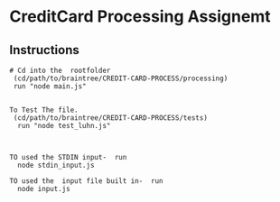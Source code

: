 # CreditCard Processing Assignemt


## Instructions

```
# Cd into the  rootfolder
 (cd/path/to/braintree/CREDIT-CARD-PROCESS/processing)
 run "node main.js"


To Test The file.
 (cd/path/to/braintree/CREDIT-CARD-PROCESS/tests)
  run "node test_luhn.js"
  


TO used the STDIN input-  run  
  node stdin_input.js

TO used the  input file built in-  run  
  node input.js
```